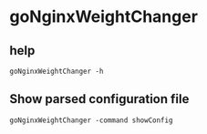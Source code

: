 # goNginxWeightChanger

## help
    goNginxWeightChanger -h

## Show parsed configuration file
    goNginxWeightChanger -command showConfig
